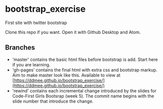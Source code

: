 # bootstrap_exercise
First site with twitter bootstrap

Clone this repo if you want. Open it with Github Desktop and Atom.

## Branches
- 'master' contains the basic html files before bootstrap is add. Start here if you are learning.
- 'gh-pages' contains the final html with extra css and bootstrap markup. Aim to make master look like this. Available to view at [https://ddmee.github.io/bootstrap_exercise/](https://ddmee.github.io/bootstrap_exercise/)
- 'rewind' contains each incremental change introduced by the slides for Code-First Girls Bootsrap (week 5). The commit name begins with the slide number that introduce the change.
